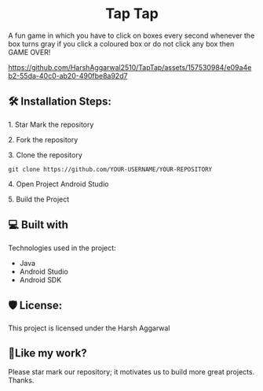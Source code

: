 <h1 align="center" id="title">Tap Tap</h1>

<p id="description">A fun game in which you have to click on boxes every second whenever the box turns gray if you click a coloured box or do not click any box then GAME OVER!</p>


https://github.com/HarshAggarwal2510/TapTap/assets/157530984/e09a4eb2-55da-40c0-ab20-490fbe8a92d7


<h2>🛠️ Installation Steps:</h2>

<p>1. Star Mark the repository</p>

<p>2. Fork the repository</p>

<p>3. Clone the repository</p>

```
git clone https://github.com/YOUR-USERNAME/YOUR-REPOSITORY
```

<p>4. Open Project Android Studio</p>

<p>5. Build the Project</p>



<h2>💻 Built with</h2>

Technologies used in the project:

*   Java
*   Android Studio
*   Android SDK

<h2>🛡️ License:</h2>

This project is licensed under the Harsh Aggarwal

<h2>💖Like my work?</h2>

Please star mark our repository; it motivates us to build more great projects. Thanks.

